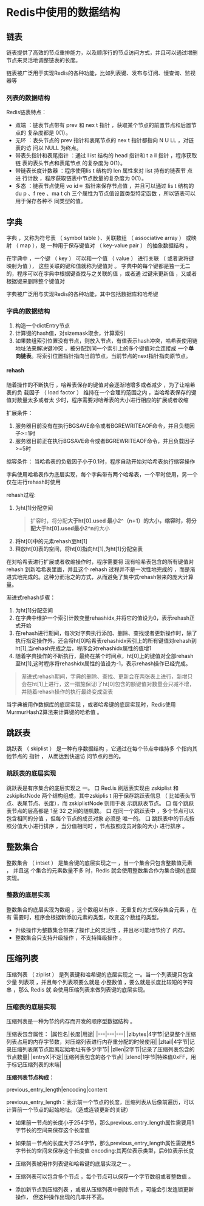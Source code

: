 # Redis中使用的数据结构

## 链表

链表提供了高效的节点重排能力，以及顺序行的节点访问方式，并且可以通过增删节点来灵活地调整链表的长度。

链表被广泛用于实现Redis的各种功能，比如列表键、发布与订阅、慢查询、监视器等

### 列表的数据结构

Redis链表特点：

- 双端 ：链表节点带有 prev 和 nex t 指针 ，获取某个节点的前置节点和后置节点的 复杂度都是 0(1）。
- 无环 ：表头节点的 prev  指针和表尾节点的 nex t 指针都指向 N U LL ，对链表的访 问以 NULL    为终点。
- 带表头指针和表尾指针 ：通过 l ist 结构的 head 指针和 t a il 指针 ，程序获取链 表的表头节点和表尾节点 的复杂度为 0(1）。
- 带链表长度计数器 ：程序使用lis t 结构的 len 属性来对 list 持有的链表节 点进 行计数 ，程序获取链表中节点数量的复杂度为  0(1）。
- 多态 ：链表节点使用 vo id＊ 指针来保存节点值 ，并且可以通过 lis t 结构的 du p 、f ree 、ma t ch 三个属性为节点值设置类型特定函数 ，所以链表可以用于保存各种不 同类型的值。

## 字典

字典 ，又称为符号表 （ symbol table ）、关联数组 （ associative array ） 或映射 （ map ），是 一种用于保存键值对 （ key-value pair ） 的抽象数据结构 。

在字典中 ，一个键 （ key ） 可以和一个值 （ value ） 进行关联 （ 或者说将键映射为值 ）， 这些关联的键和值就称为键值对 。
字典中的每个键都是独一无二的，程序可以在字典中根据键查找与之关联的值   ，或者通 过键来更新值 ，又或者根据键来删除整个键值对

字典被广泛用与实现Redis的各种功能，其中包括数据库和哈希键

### 字典的数据结构

1. 构造一个dictEntry节点
2. 计算键的hash值，对sizemask取余，计算索引
3. 如果数组索引位置没有节点，则放入节点，有值表示hash冲突，哈希表使用链地址法来解决键冲突 ，被分配到同一个索引上的多个键值对会连接成 一个**单向链表**。将索引位置指针指向当前节点，当前节点的next指针指向原节点。

#### rehash

随着操作的不断执行 ，哈希表保存的键值对会逐渐地增多或者减少 ，为了让哈希表的负 载因子 （ load factor ） 维持在一个合理的范围之内 ，当哈希表保存的键值对数量太多或者太 少时，程序需要对哈希表的大小进行相应的扩展或者收缩  

扩展条件：

1. 服务器目前没有在执行BGSAVE命令或者BGREWRITEAOF命令，并且负载因子>=1时
2. 服务器目前正在执行BGSAVE命令或者BGREWRITEAOF命令，并且负载因子>=5时

缩容条件：
当哈希表的负载因子小于0.1时，程序自动开始对哈希表执行缩容操作

字典使用哈希表作为底层实现，每个字典带有两个哈希表，一个平时使用，另一个仅在进行rehash时使用

rehash过程:

1. 为ht[1]分配空间
    > 扩容时，将分配**大于ht[0].used 最小2^（n+1）**的大小，缩容时，将分配**大于ht[0].used最小2^n**的大小
2. 将ht[0]中的元素rehash至ht[1]
3. 释放ht[0]表的空间，将ht[0]指向ht[1],为ht[1]分配空表

在对哈希表进行扩展或者收缩操作时，程序需要将 现有哈希表包含的所有键值对 rehash 到新哈希表里面，并且这个 rehash 过程并不是一次性地完成的 ，而是渐进式地完成的。这种分而治之的方式，从而避免了集中式rehash带来的庞大计算量。

渐进式rehash步骤：

1. 为ht[1]分配空间
2. 在字典中维护一个索引计数变量rehashidx,并将它的值设为0，表示rehash正式开始
3. 在rehash进行期间，每次对字典执行添加、删除、查找或者更新操作时，除了执行指定操作外，还会将ht[0]哈希表rehashidx索引上的所有键值对rehash到ht[1],当rehash完成之后，程序会对rehashidx属性的值增1
4. 随着字典操作的不断执行，最终在某个时间点，ht[0]上的键值对全部rehash至ht[1],这时程序将rehashidx属性的值设为-1，表示rehash操作已经完成。

> 渐进式rehash期间，字典的删除、查找、更新会在两张表上进行，新增只会在ht[1]上进行，这一措施保证l了ht[0]包含的额键值对数量会只减不增，并随着rehash操作的执行最终变成空表

当字典被用作数据库的底层实现 ，或者哈希键的底层实现时，Redis使用MurmurHash2算法来计算键的哈希值 。

## 跳跃表

跳跃表 （ skiplist ） 是一种有序数据结构 ，它通过在每个节点中维持多 个指向其他节点的 指针 ， 从而达到快速访 问节点的目的。

### 跳跃表的底层实现

 跳跃表是有序集合的底层实现之 一。
口 Red.is 刷版表实现由 zskiplist 和 zskiplistNode 两个结构组成，其中zskiplis t 用于保存跳跃表信息 （ 比如表头节点、表尾节点、长度），而 zskiplistNode 则用于表 示跳跃表节点。
口 每个跳跃表节点的层高都是 1至 32 之间的随机数。
口 在同一个跳跃表中 ，多个节点可以包含相同的分值 ，但每个节点的成员对象 必须是 唯一的。
口 跳跃表中的节点按照分值大小进行排序 ，当分值相同时 ，节点按照成员对象的大小 进行排序 。

## 整数集合

整数集合 （ intset ） 是集合键的底层实现之一 ，当一个集合只包含整数值元素 ， 并且这 个集合的元素数量不多 时，Redis 就会使用整数集合作为集合键的底层 实现。

### 整数的底层实现

整数集合的底层实现为数组 ，这个数组以有序 、无重复的方式保存集合元素 ，在有 需要时，程序会根据新添加元素的类型，改变这个数组的类型。

- 升级操作为整数集合带来了操作上的灵活性 ，井且尽可能地节约了 内存。
- 整数集合只支持升级操作 ，不支持降级操作 。

## 压缩列表

压缩列表 （ ziplist ） 是列表键和哈希键的底层实现之 一。当一个列表键只包含少量 列表项 ，并且每个列表项要么就是 小整数值 ，要么就是长度比较短的字符串 ，那么 Redis 就 会使用压缩列表来做列表键的底层实现。

### 压缩表的底层实现

压缩列表是一种为节约内存而开发的顺序型数据结构 。

压缩表包含属性：
|属性名|长度|用途|
|---|---|---|
|zlbytes|4字节|记录整个压缩列表占用的内存字节数，对压缩列表进行内存重分配的时候使用|
|zltail|4字节|记录压缩列表尾节点距离起始地址有多少字节|
|zllen|2字节|记录了压缩列表包含的节点数量|
|entryX|不定|压缩列表包含的各个节点|
|zlend|1字节|特殊值0xFF，用于标记压缩列表的末端|

**压缩列表节点构成**：

previous_entry_length|encoding|content

previous_entry_length：表示前一个节点的长度，压缩列表从后像前遍历，可以计算前一个节点的起始地址。（造成连锁更新的关键）

- 如果前一节点的长度小于254字节，那么previous_entry_length属性需要用1字节长的空间来保存这个长度值
- 如果前一节点的长度大于254字节，那么previous_entry_length属性需要用5字节长的空间来保存这个长度值
encoding:其两位表示类型，后6位表示长度

- 压缩列表被用作列表键和哈希键的底层实现之一 。
- 压缩列表可以包含多个节点 ，每个节点可以保存一个字节数组或者整数值 。
- 添加新节点到压缩列表 ，或者从压缩列表中删除节点 ，可能会引发连锁更新操作， 但这种操作出现的几率并不高。
